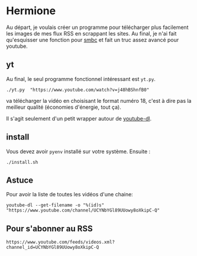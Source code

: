 # Hermione

Au départ, je voulais créer un programme pour télécharger plus facilement les images de mes flux RSS en scrappant les sites. Au final, je n'ai fait qu'esquisser une fonction pour [smbc](https://www.smbc-comics.com) et fait un truc assez avancé pour youtube.

## yt

Au final, le seul programme fonctionnel intéressant est `yt.py`.

```
./yt.py  "https://www.youtube.com/watch?v=j48hBShnfB0"
```
va télécharger la vidéo en choisisant le format numéro 18, c'est à dire pas la meilleur qualité (économies d'énergie, tout ça).

Il s'agit seulement d'un petit wrapper autour de [youtube-dl](https://youtube-dl.org).


## install

Vous devez avoir `pyenv` installé sur votre système. Ensuite :
```
./install.sh
```

## Astuce

Pour avoir la liste de toutes les vidéos d'une chaine:
```
youtube-dl --get-filename -o "%(id)s" "https://www.youtube.com/channel/UCYNbYGl89UUowy8oXkipC-Q"
```

## Pour s'abonner au RSS

```
https://www.youtube.com/feeds/videos.xml?channel_id=UCYNbYGl89UUowy8oXkipC-Q
```
